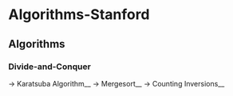 # Algorithms-Stanford
## Algorithms
### Divide-and-Conquer
-> Karatsuba Algorithm__
-> Mergesort__
-> Counting Inversions__
